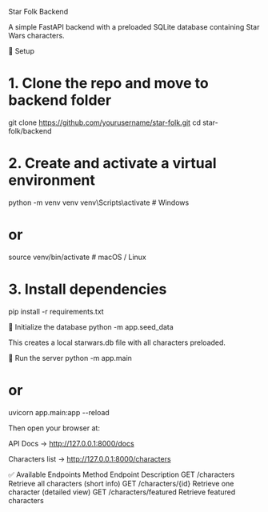 Star Folk Backend

A simple FastAPI backend with a preloaded SQLite database containing Star Wars characters.

🚀 Setup
# 1. Clone the repo and move to backend folder
git clone https://github.com/yourusername/star-folk.git
cd star-folk/backend

# 2. Create and activate a virtual environment
python -m venv venv
venv\Scripts\activate      # Windows
# or
source venv/bin/activate   # macOS / Linux

# 3. Install dependencies
pip install -r requirements.txt

🧠 Initialize the database
python -m app.seed_data


This creates a local starwars.db file with all characters preloaded.

🏃 Run the server
python -m app.main
# or
uvicorn app.main:app --reload


Then open your browser at:

API Docs → http://127.0.0.1:8000/docs

Characters list → http://127.0.0.1:8000/characters

✅ Available Endpoints
Method	Endpoint	Description
GET	/characters	Retrieve all characters (short info)
GET	/characters/{id}	Retrieve one character (detailed view)
GET	/characters/featured	Retrieve featured characters